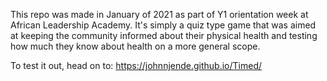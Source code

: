 This repo was made in January of 2021 as part of Y1 orientation week at African Leadership Academy. 
It's simply a quiz type game that was aimed at keeping the community informed about their physical health and testing how much they know about health on a more general scope.

To test it out, head on to:
https://johnnjende.github.io/Timed/
